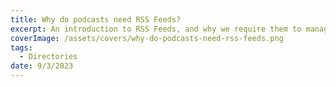 ```yaml
---
title: Why do podcasts need RSS Feeds?
excerpt: An introduction to RSS Feeds, and why we require them to manage our podcasts.
coverImage: /assets/covers/why-do-podcasts-need-rss-feeds.png
tags:
  - Directories
date: 9/3/2023
---
```



